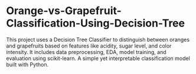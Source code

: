 # Orange-vs-Grapefruit-Classification-Using-Decision-Tree
This project uses a Decision Tree Classifier to distinguish between oranges and grapefruits based on features like acidity, sugar level, and color intensity. It includes data preprocessing, EDA, model training, and evaluation using scikit-learn. A simple yet interpretable classification model built with Python.
